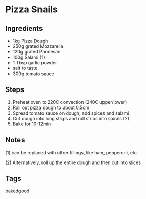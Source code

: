 # Pizza Snails

## Ingredients

* 1kg [Pizza Dough](PizzaDough.html)
* 250g grated Mozzarella
* 120g grated Parmesan
* 100g Salami (1)
* 1 Tbsp garlic powder 
* salt to taste
* 300g tomato sauce

## Steps

1. Preheat oven to 220C convection (240C upper/lower)
2. Roll out pizza dough to about 0.5cm
3. Spread tomato sauce on dough, add spices and salami
4. Cut dough into long strips and roll strips into spirals (2)
5. Bake for 10-12min 

## Notes

(1) can be replaced with other fillings, like ham, pepperoni, etc.

(2) Alternatively, roll up the entire dough and then cut into slices

## Tags
bakedgood
